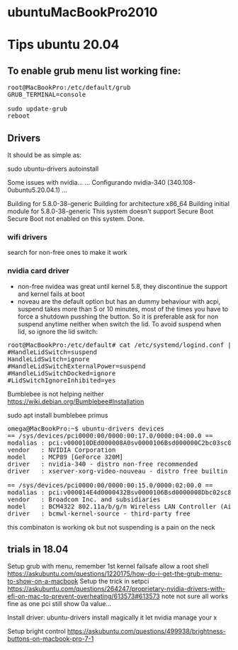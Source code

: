# ubuntuMacBookPro2010

# Tips ubuntu 20.04

## To enable grub menu list working fine: 
<pre>
root@MacBookPro:/etc/default/grub
GRUB_TERMINAL=console

sudo update-grub
reboot
</pre>

## Drivers

It should be as simple as:

sudo ubuntu-drivers autoinstall

Some issues with nvidia...
...
Configurando nvidia-340 (340.108-0ubuntu5.20.04.1) ...

Building for 5.8.0-38-generic
Building for architecture x86_64
Building initial module for 5.8.0-38-generic
This system doesn't support Secure Boot
Secure Boot not enabled on this system.
Done.



### wifi drivers
search for non-free ones to make it work

### nvidia card driver
* non-free nvidea was great until kernel 5.8, they discontinue the support and kernel fails at boot
* noveau are the default option but has an dummy behaviour with acpi, suspend takes more than 5 or 10 minutes, most of the times you have to force a shutdown pusshing the button. So it is preferable ask for non suspend anytime neither when switch the lid. 
To avoid suspend when lid, so ignore the lid switch:
<pre>
root@MacBookPro:/etc/default# cat /etc/systemd/logind.conf | grep -i lid
#HandleLidSwitch=suspend
HandleLidSwitch=ignore
#HandleLidSwitchExternalPower=suspend
#HandleLidSwitchDocked=ignore
#LidSwitchIgnoreInhibited=yes
</pre>


Bumblebee is not helping neither
https://wiki.debian.org/Bumblebee#Installation

sudo apt install bumblebee primus


<pre>
omega@MacBookPro:~$ ubuntu-drivers devices
== /sys/devices/pci0000:00/0000:00:17.0/0000:04:00.0 ==
modalias : pci:v000010DEd000008A0sv0000106Bsd000000C2bc03sc00i00
vendor   : NVIDIA Corporation
model    : MCP89 [GeForce 320M]
driver   : nvidia-340 - distro non-free recommended
driver   : xserver-xorg-video-nouveau - distro free builtin

== /sys/devices/pci0000:00/0000:00:15.0/0000:02:00.0 ==
modalias : pci:v000014E4d0000432Bsv0000106Bsd0000008Dbc02sc80i00
vendor   : Broadcom Inc. and subsidiaries
model    : BCM4322 802.11a/b/g/n Wireless LAN Controller (AirPort Extreme)
driver   : bcmwl-kernel-source - third-party free
</pre>

this combinaton is working ok but not suspending is a pain on the neck


## trials in 18.04
Setup grub with menu, remember 1st kernel failsafe allow a root shell
https://askubuntu.com/questions/1220175/how-do-i-get-the-grub-menu-to-show-on-a-macbook
Setup the trick in setpci
https://askubuntu.com/questions/264247/proprietary-nvidia-drivers-with-efi-on-mac-to-prevent-overheating/613573#613573
note not sure all works fine as one pci still show 0a value...

Install driver:
ubuntu-drivers install 
magically it let nvidia manage your x

Setup bright control
https://askubuntu.com/questions/499938/brightness-buttons-on-macbook-pro-7-1


